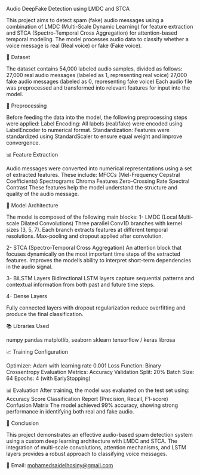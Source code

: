 Audio DeepFake Detection using LMDC and STCA

This project aims to detect spam (fake) audio messages using a combination of LMDC (Multi-Scale Dynamic Learning) for feature extraction 
and STCA (Spectro-Temporal Cross Aggregation) for attention-based temporal modeling. The model processes audio data to classify whether 
a voice message is real (Real voice) or fake (Fake voice).

📁 Dataset

The dataset contains 54,000 labeled audio samples, divided as follows:
27,000 real audio messages (labeled as 1, representing real voice)
27,000 fake audio messages (labeled as 0, representing fake voice)
Each audio file was preprocessed and transformed into relevant features for input into the model.

🔧 Preprocessing

Before feeding the data into the model, the following preprocessing steps were applied:
Label Encoding: All labels (real/fake) were encoded using LabelEncoder to numerical format.
Standardization: Features were standardized using StandardScaler to ensure equal weight and improve convergence.

📊 Feature Extraction

Audio messages were converted into numerical representations using a set of extracted features. These include:
MFCCs (Mel-Frequency Cepstral Coefficients)
Spectrograms
Chroma Features
Zero-Crossing Rate
Spectral Contrast
These features help the model understand the structure and quality of the audio message.

🧠 Model Architecture

The model is composed of the following main blocks:
1- LMDC (Local Multi-scale Dilated Convolutions)
Three parallel Conv1D branches with kernel sizes (3, 5, 7).
Each branch extracts features at different temporal resolutions.
Max-pooling and dropout applied after convolution.

2- STCA (Spectro-Temporal Cross Aggregation)
An attention block that focuses dynamically on the most important time steps of the extracted features.
Improves the model’s ability to interpret short-term dependencies in the audio signal.

3- BiLSTM Layers
Bidirectional LSTM layers capture sequential patterns and contextual information from both past and future time steps.

4- Dense Layers

Fully connected layers with dropout regularization reduce overfitting and produce the final classification.

📚 Libraries Used

numpy
pandas
matplotlib, seaborn
sklearn
tensorflow / keras
librosa

📈 Training Configuration

Optimizer: Adam with learning rate 0.001
Loss Function: Binary Crossentropy
Evaluation Metrics: Accuracy
Validation Split: 20%
Batch Size: 64
Epochs: 4 (with EarlyStopping)

📊 Evaluation
After training, the model was evaluated on the test set using:
Accuracy Score
Classification Report (Precision, Recall, F1-score)
Confusion Matrix
The model achieved 99% accuracy, showing strong performance in identifying both real and fake audio.

📌 Conclusion

This project demonstrates an effective audio-based spam detection system using a custom deep learning architecture with LMDC and STCA.
The integration of multi-scale convolutions, attention mechanisms, and LSTM layers provides a robust approach to classifying voice messages.


📧 Email: mohamedsaidelhosiny@gmail.com


